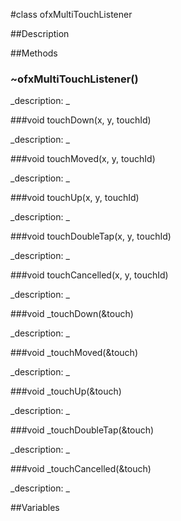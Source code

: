 #class ofxMultiTouchListener


##Description





##Methods



### ~ofxMultiTouchListener()

<!--

_syntax: ~ofxMultiTouchListener()_

_name: ~ofxMultiTouchListener_

_returns: _

_returns_description: _

_parameters: _

_access: public_

_version_started: 007_

_version_deprecated: _

_summary: _

_constant: False_

_static: no_

_visible: True_

_advanced: False_



-->

_description: _







###void touchDown(x, y, touchId)

<!--

_syntax: touchDown(x, y, touchId)_

_name: touchDown_

_returns: void_

_returns_description: _

_parameters: float x, float y, int touchId_

_access: public_

_version_started: 007_

_version_deprecated: _

_summary: _

_constant: False_

_static: no_

_visible: True_

_advanced: False_



-->

_description: _







###void touchMoved(x, y, touchId)

<!--

_syntax: touchMoved(x, y, touchId)_

_name: touchMoved_

_returns: void_

_returns_description: _

_parameters: float x, float y, int touchId_

_access: public_

_version_started: 007_

_version_deprecated: _

_summary: _

_constant: False_

_static: no_

_visible: True_

_advanced: False_



-->

_description: _







###void touchUp(x, y, touchId)

<!--

_syntax: touchUp(x, y, touchId)_

_name: touchUp_

_returns: void_

_returns_description: _

_parameters: float x, float y, int touchId_

_access: public_

_version_started: 007_

_version_deprecated: _

_summary: _

_constant: False_

_static: no_

_visible: True_

_advanced: False_



-->

_description: _







###void touchDoubleTap(x, y, touchId)

<!--

_syntax: touchDoubleTap(x, y, touchId)_

_name: touchDoubleTap_

_returns: void_

_returns_description: _

_parameters: float x, float y, int touchId_

_access: public_

_version_started: 007_

_version_deprecated: _

_summary: _

_constant: False_

_static: no_

_visible: True_

_advanced: False_



-->

_description: _







###void touchCancelled(x, y, touchId)

<!--

_syntax: touchCancelled(x, y, touchId)_

_name: touchCancelled_

_returns: void_

_returns_description: _

_parameters: float x, float y, int touchId_

_access: public_

_version_started: 007_

_version_deprecated: _

_summary: _

_constant: False_

_static: no_

_visible: True_

_advanced: False_



-->

_description: _







###void _touchDown(&touch)

<!--

_syntax: _touchDown(&touch)_

_name: _touchDown_

_returns: void_

_returns_description: _

_parameters: ofTouchEventArgs &touch_

_access: public_

_version_started: 007_

_version_deprecated: _

_summary: _

_constant: False_

_static: no_

_visible: True_

_advanced: False_



-->

_description: _







###void _touchMoved(&touch)

<!--

_syntax: _touchMoved(&touch)_

_name: _touchMoved_

_returns: void_

_returns_description: _

_parameters: ofTouchEventArgs &touch_

_access: public_

_version_started: 007_

_version_deprecated: _

_summary: _

_constant: False_

_static: no_

_visible: True_

_advanced: False_



-->

_description: _







###void _touchUp(&touch)

<!--

_syntax: _touchUp(&touch)_

_name: _touchUp_

_returns: void_

_returns_description: _

_parameters: ofTouchEventArgs &touch_

_access: public_

_version_started: 007_

_version_deprecated: _

_summary: _

_constant: False_

_static: no_

_visible: True_

_advanced: False_



-->

_description: _







###void _touchDoubleTap(&touch)

<!--

_syntax: _touchDoubleTap(&touch)_

_name: _touchDoubleTap_

_returns: void_

_returns_description: _

_parameters: ofTouchEventArgs &touch_

_access: public_

_version_started: 007_

_version_deprecated: _

_summary: _

_constant: False_

_static: no_

_visible: True_

_advanced: False_



-->

_description: _







###void _touchCancelled(&touch)

<!--

_syntax: _touchCancelled(&touch)_

_name: _touchCancelled_

_returns: void_

_returns_description: _

_parameters: ofTouchEventArgs &touch_

_access: public_

_version_started: 007_

_version_deprecated: _

_summary: _

_constant: False_

_static: no_

_visible: True_

_advanced: False_



-->

_description: _







##Variables



